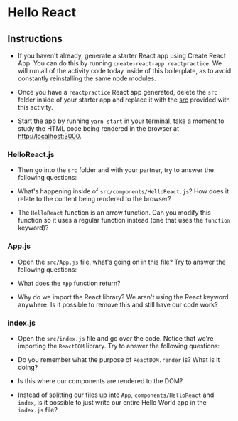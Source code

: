 # Hello React

## Instructions

* If you haven't already, generate a starter React app using Create React App. You can do this by running `create-react-app reactpractice`. We will run all of the activity code today inside of this boilerplate, as to avoid constantly reinstalling the same node modules.

* Once you have a `reactpractice` React app generated, delete the `src` folder inside of your starter app and replace it with the [src](Unsolved/src) provided with this activity.

* Start the app by running `yarn start` in your terminal, take a moment to study the HTML code being rendered in the browser at [http://localhost:3000](http://localhost:3000).

### HelloReact.js

* Then go into the `src` folder and with your partner, try to answer the following questions:

* What's happening inside of `src/components/HelloReact.js`? How does it relate to the content being rendered to the browser?

* The `HelloReact` function is an arrow function. Can you modify this function so it uses a regular function instead (one that uses the `function` keyword)?

### App.js

* Open the `src/App.js` file, what's going on in this file? Try to answer the following questions:

* What does the `App` function return?

* Why do we import the React library? We aren't using the React keyword anywhere. Is it possible to remove this and still have our code work?

### index.js

* Open the `src/index.js` file and go over the code. Notice that we're importing the `ReactDOM` library. Try to answer the following questions:

* Do you remember what the purpose of `ReactDOM.render` is? What is it doing?

* Is this where our components are rendered to the DOM?

* Instead of splitting our files up into `App`, `components/HelloReact` and `index`, is it possible to just write our entire Hello World app in the `index.js` file?